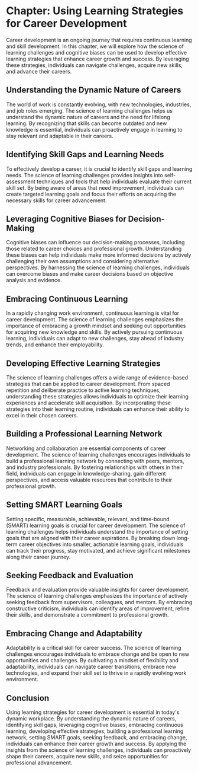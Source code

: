 Chapter: Using Learning Strategies for Career Development
=========================================================

Career development is an ongoing journey that requires continuous learning and skill development. In this chapter, we will explore how the science of learning challenges and cognitive biases can be used to develop effective learning strategies that enhance career growth and success. By leveraging these strategies, individuals can navigate challenges, acquire new skills, and advance their careers.

Understanding the Dynamic Nature of Careers
-------------------------------------------

The world of work is constantly evolving, with new technologies, industries, and job roles emerging. The science of learning challenges helps us understand the dynamic nature of careers and the need for lifelong learning. By recognizing that skills can become outdated and new knowledge is essential, individuals can proactively engage in learning to stay relevant and adaptable in their careers.

Identifying Skill Gaps and Learning Needs
-----------------------------------------

To effectively develop a career, it is crucial to identify skill gaps and learning needs. The science of learning challenges provides insights into self-assessment techniques and tools that help individuals evaluate their current skill set. By being aware of areas that need improvement, individuals can create targeted learning goals and focus their efforts on acquiring the necessary skills for career advancement.

Leveraging Cognitive Biases for Decision-Making
-----------------------------------------------

Cognitive biases can influence our decision-making processes, including those related to career choices and professional growth. Understanding these biases can help individuals make more informed decisions by actively challenging their own assumptions and considering alternative perspectives. By harnessing the science of learning challenges, individuals can overcome biases and make career decisions based on objective analysis and evidence.

Embracing Continuous Learning
-----------------------------

In a rapidly changing work environment, continuous learning is vital for career development. The science of learning challenges emphasizes the importance of embracing a growth mindset and seeking out opportunities for acquiring new knowledge and skills. By actively pursuing continuous learning, individuals can adapt to new challenges, stay ahead of industry trends, and enhance their employability.

Developing Effective Learning Strategies
----------------------------------------

The science of learning challenges offers a wide range of evidence-based strategies that can be applied to career development. From spaced repetition and deliberate practice to active learning techniques, understanding these strategies allows individuals to optimize their learning experiences and accelerate skill acquisition. By incorporating these strategies into their learning routine, individuals can enhance their ability to excel in their chosen careers.

Building a Professional Learning Network
----------------------------------------

Networking and collaboration are essential components of career development. The science of learning challenges encourages individuals to build a professional learning network by connecting with peers, mentors, and industry professionals. By fostering relationships with others in their field, individuals can engage in knowledge-sharing, gain different perspectives, and access valuable resources that contribute to their professional growth.

Setting SMART Learning Goals
----------------------------

Setting specific, measurable, achievable, relevant, and time-bound (SMART) learning goals is crucial for career development. The science of learning challenges helps individuals understand the importance of setting goals that are aligned with their career aspirations. By breaking down long-term career objectives into smaller, actionable learning goals, individuals can track their progress, stay motivated, and achieve significant milestones along their career journey.

Seeking Feedback and Evaluation
-------------------------------

Feedback and evaluation provide valuable insights for career development. The science of learning challenges emphasizes the importance of actively seeking feedback from supervisors, colleagues, and mentors. By embracing constructive criticism, individuals can identify areas of improvement, refine their skills, and demonstrate a commitment to professional growth.

Embracing Change and Adaptability
---------------------------------

Adaptability is a critical skill for career success. The science of learning challenges encourages individuals to embrace change and be open to new opportunities and challenges. By cultivating a mindset of flexibility and adaptability, individuals can navigate career transitions, embrace new technologies, and expand their skill set to thrive in a rapidly evolving work environment.

Conclusion
----------

Using learning strategies for career development is essential in today's dynamic workplace. By understanding the dynamic nature of careers, identifying skill gaps, leveraging cognitive biases, embracing continuous learning, developing effective strategies, building a professional learning network, setting SMART goals, seeking feedback, and embracing change, individuals can enhance their career growth and success. By applying the insights from the science of learning challenges, individuals can proactively shape their careers, acquire new skills, and seize opportunities for professional advancement.
